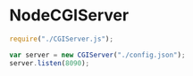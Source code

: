 NodeCGIServer
=============

```javascript
require("./CGIServer.js");

var server = new CGIServer("./config.json");
server.listen(8090);
```